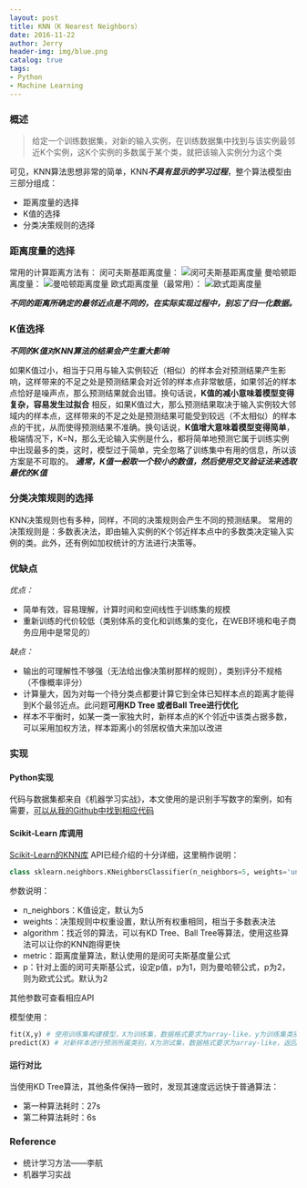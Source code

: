 ```yaml
---
layout: post
title: KNN（K Nearest Neighbors）
date: 2016-11-22
author: Jerry
header-img: img/blue.png
catalog: true
tags:
- Python
- Machine Learning
---
```

### 概述
> 给定一个训练数据集，对新的输入实例，在训练数据集中找到与该实例最邻近K个实例，这K个实例的多数属于某个类，就把该输入实例分为这个类

可见，KNN算法思想非常的简单，KNN***不具有显示的学习过程***，整个算法模型由三部分组成：
- 距离度量的选择
- K值的选择
- 分类决策规则的选择

### 距离度量的选择
常用的计算距离方法有：
闵可夫斯基距离度量：
![闵可夫斯基距离度量](http://7xt1xs.com1.z0.glb.clouddn.com/ml/knn/minkefusiji.png)
曼哈顿距离度量：
![曼哈顿距离度量](http://7xt1xs.com1.z0.glb.clouddn.com/ml/knn/manhadun.png)
欧式距离度量（最常用）：
![欧式距离度量](http://7xt1xs.com1.z0.glb.clouddn.com/ml/knn/oushi.png)

 ***不同的距离所确定的最邻近点是不同的，在实际实现过程中，别忘了归一化数据。***

### K值选择
***不同的K值对KNN算法的结果会产生重大影响***

如果K值过小，相当于只用与输入实例较近（相似）的样本会对预测结果产生影响，这样带来的不足之处是预测结果会对近邻的样本点非常敏感，如果邻近的样本点恰好是噪声点，那么预测结果就会出错。换句话说，**K值的减小意味着模型变得复杂，容易发生过拟合**
相反，如果K值过大，那么预测结果取决于输入实例较大邻域内的样本点，这样带来的不足之处是预测结果可能受到较远（不太相似）的样本点的干扰，从而使得预测结果不准确。换句话说，**K值增大意味着模型变得简单**，极端情况下，K=N，那么无论输入实例是什么，都将简单地预测它属于训练实例中出现最多的类，这时，模型过于简单，完全忽略了训练集中有用的信息，所以该方案是不可取的。
 ***通常，K值一般取一个较小的数值，然后使用交叉验证法来选取最优的K值***

### 分类决策规则的选择
KNN决策规则也有多种，同样，不同的决策规则会产生不同的预测结果。
常用的决策规则是：多数表决法，即由输入实例的K个邻近样本点中的多数类决定输入实例的类。此外，还有例如加权统计的方法进行决策等。


### 优缺点

*优点：*

- 简单有效，容易理解，计算时间和空间线性于训练集的规模
- 重新训练的代价较低（类别体系的变化和训练集的变化，在WEB环境和电子商务应用中是常见的）

*缺点：*

- 输出的可理解性不够强（无法给出像决策树那样的规则），类别评分不规格（不像概率评分）
- 计算量大，因为对每一个待分类点都要计算它到全体已知样本点的距离才能得到K个最邻近点。此问题**可用KD Tree 或者Ball Tree进行优化**
- 样本不平衡时，如某一类一家独大时，新样本点的K个邻近中该类占据多数，可以采用加权方法，样本距离小的邻居权值大来加以改进

### 实现

#### Python实现
代码与数据集都来自《机器学习实战》，本文使用的是识别手写数字的案例，如有需要，[可以从我的Github中找到相应代码](https://github.com/jerry-sc/machine_learning_in_action)

#### Scikit-Learn 库调用
[Scikit-Learn的KNN库](http://scikit-learn.org/dev/modules/generated/sklearn.neighbors.KNeighborsClassifier.html#sklearn.neighbors.KNeighborsClassifier.predict) API已经介绍的十分详细，这里稍作说明：

```python
class sklearn.neighbors.KNeighborsClassifier(n_neighbors=5, weights='uniform', algorithm='auto', leaf_size=30, p=2, metric='minkowski', metric_params=None, n_jobs=1, **kwargs)
```

参数说明：
- n_neighbors：K值设定，默认为5
- weights：决策规则中权重设置，默认所有权重相同，相当于多数表决法
- algorithm：找近邻的算法，可以有KD Tree、Ball Tree等算法，使用这些算法可以让你的KNN跑得更快
- metric：距离度量算法，默认使用的是闵可夫斯基度量公式
- p：针对上面的闵可夫斯基公式，设定p值，p为1，则为曼哈顿公式，p为2，则为欧式公式。默认为2

其他参数可查看相应API

模型使用：
```python
fit(X,y) # 使用训练集构建模型，X为训练集，数据格式要求为array-like，y为训练集类别
predict(X) # 对新样本进行预测所属类别，X为测试集，数据格式要求为array-like，返回结果为预测所属类
```

#### 运行对比
当使用KD Tree算法，其他条件保持一致时，发现其速度远远快于普通算法：

- 第一种算法耗时：27s
- 第二种算法耗时：6s

### Reference
- 统计学习方法——李航
- 机器学习实战